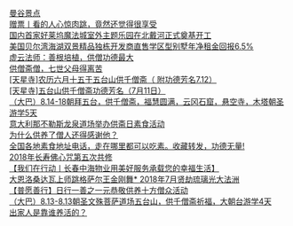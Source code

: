   
[曼谷景点](http://www.dianyue.me/archives/854/6qb3pcpw6veh1v00/)  
[赠票丨看的人心惊肉跳，竟然还觉得很享受](http://www.dianyue.me/archives/975/ini5v0q8wflhpkaq/)  
[国内首家好莱坞魔法城室外主题乐园在北戴河正式奠基开工](http://www.dianyue.me/archives/734/5o3pskyncepidkj2/)  
[美国贝尔湾海湖双景精品独栋开发商直售学区型别墅年净租金回报6.5%](http://www.dianyue.me/archives/188/wb0i96m80imwwypa/)  
[虚云法师：善根培植，供僧功德最大](http://www.dianyue.me/archives/448/wkn1mz9rk8pntdz2/)  
[供僧斋僧，七世父母得离苦](http://www.dianyue.me/archives/561/losytzldovtwgk0w/)  
[[天星寺]农历六月十五于五台山供千僧斋（ 附功德芳名7.12）](http://www.dianyue.me/archives/756/9h0ka7h0zi90p0pr/)  
[[天星寺]五台山供千僧斋功德芳名（7月11日）](http://www.dianyue.me/archives/753/gqgch2e0vrz20y8j/)  
[（大巴）8.14-18朝拜五台，供千僧斋，福慧圆满，云冈石窟，悬空寺，木塔朝圣游学5天](http://www.dianyue.me/archives/202/v09cqv68br6pjayu/)  
[意大利那不勒斯龙泉道场举办供斋日素食活动](http://www.dianyue.me/archives/996/lhc2k6iosysfgf54/)  
[为什么供养了僧人还得感谢他？](http://www.dianyue.me/archives/990/cjaf6s7o8e6i2owk/)  
[全国各地素食地址电话，走在哪里都可以吃素。收藏转发，功德无量!](http://www.dianyue.me/archives/371/gxfqmpsdef9vkrij/)  
[2018年长寿佛心咒第五次共修](http://www.dianyue.me/archives/394/hbyby7czgvnmayni/)  
[【我们在行动丨长春中海物业用美好服务承载您的幸福生活】](http://www.dianyue.me/archives/935/hbyby7czgvnmayni/)  
[大恩洛桑达瓦上师跳格萨尔王金刚舞* 2018年7月贤劫琉璃光大法洲](http://www.dianyue.me/archives/393/wfrtngs80vvvjd5d/)  
[【普愿善行】日行一善之一元恭敬供养十方僧众活动](http://www.dianyue.me/archives/308/steeltl7aq048row/)  
[（大巴）8.13-8.13朝圣文殊菩萨道场五台山，供千僧斋祈福，大朝台游学4天](http://www.dianyue.me/archives/202/1r0eyspo2q8vn144/)  
[出家人是靠谁养活的？](http://www.dianyue.me/archives/645/x8lacfybsnnz5gzb/)